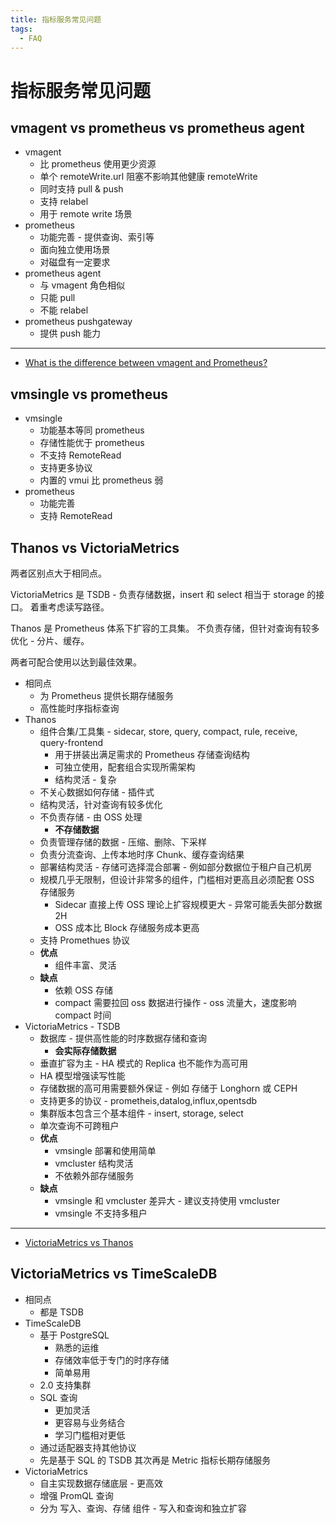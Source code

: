 ```yaml
---
title: 指标服务常见问题
tags:
  - FAQ
---
```


# 指标服务常见问题

## vmagent vs prometheus vs prometheus agent

- vmagent
  - 比 prometheus 使用更少资源
  - 单个 remoteWrite.url 阻塞不影响其他健康 remoteWrite
  - 同时支持 pull & push
  - 支持 relabel
  - 用于 remote write 场景
- prometheus
  - 功能完善 - 提供查询、索引等
  - 面向独立使用场景
  - 对磁盘有一定要求
- prometheus agent
  - 与 vmagent 角色相似
  - 只能 pull
  - 不能 relabel
- prometheus pushgateway
  - 提供 push 能力

---

- [What is the difference between vmagent and Prometheus?](https://docs.victoriametrics.com/FAQ.html#what-is-the-difference-between-vmagent-and-prometheus)

## vmsingle vs prometheus

- vmsingle
  - 功能基本等同 prometheus
  - 存储性能优于 prometheus
  - 不支持 RemoteRead
  - 支持更多协议
  - 内置的 vmui 比 prometheus 弱
- prometheus
  - 功能完善
  - 支持 RemoteRead

## Thanos vs VictoriaMetrics

两者区别点大于相同点。

VictoriaMetrics 是 TSDB - 负责存储数据，insert 和 select 相当于 storage 的接口。
着重考虑读写路径。

Thanos 是 Prometheus 体系下扩容的工具集。
不负责存储，但针对查询有较多优化 - 分片、缓存。

两者可配合使用以达到最佳效果。

- 相同点
  - 为 Prometheus 提供长期存储服务
  - 高性能时序指标查询
- Thanos
  - 组件合集/工具集 - sidecar, store, query, compact, rule, receive, query-frontend
    - 用于拼装出满足需求的 Prometheus 存储查询结构
    - 可独立使用，配套组合实现所需架构
    - 结构灵活 - 复杂
  - 不关心数据如何存储 - 插件式
  - 结构灵活，针对查询有较多优化
  - 不负责存储 - 由 OSS 处理
    - **不存储数据**
  - 负责管理存储的数据 - 压缩、删除、下采样
  - 负责分流查询、上传本地时序 Chunk、缓存查询结果
  - 部署结构灵活 - 存储可选择混合部署 - 例如部分数据位于租户自己机房
  - 规模几乎无限制，但设计非常多的组件，门槛相对更高且必须配套 OSS 存储服务
    - Sidecar 直接上传 OSS 理论上扩容规模更大 - 异常可能丢失部分数据 2H
    - OSS 成本比 Block 存储服务成本更高
  - 支持 Promethues 协议
  - **优点**
    - 组件丰富、灵活
  - **缺点**
    - 依赖 OSS 存储
    - compact 需要拉回 oss 数据进行操作 - oss 流量大，速度影响 compact 时间
- VictoriaMetrics - TSDB
  - 数据库 - 提供高性能的时序数据存储和查询
    - **会实际存储数据**
  - 垂直扩容为主 - HA 模式的 Replica 也不能作为高可用
  - HA 模型增强读写性能
  - 存储数据的高可用需要额外保证 - 例如 存储于 Longhorn 或 CEPH
  - 支持更多的协议 - prometheis,datalog,influx,opentsdb
  - 集群版本包含三个基本组件 - insert, storage, select
  - 单次查询不可跨租户
  - **优点**
    - vmsingle 部署和使用简单
    - vmcluster 结构灵活
    - 不依赖外部存储服务
  - **缺点**
    - vmsingle 和 vmcluster 差异大 - 建议支持使用 vmcluster
    - vmsingle 不支持多租户

---

- [VictoriaMetrics vs Thanos](https://docs.victoriametrics.com/FAQ.html#what-is-the-difference-between-victoriametrics-and-thanos)

## VictoriaMetrics vs TimeScaleDB

- 相同点
  - 都是 TSDB
- TimeScaleDB
  - 基于 PostgreSQL
    - 熟悉的运维
    - 存储效率低于专门的时序存储
    - 简单易用
  - 2.0 支持集群
  - SQL 查询
    - 更加灵活
    - 更容易与业务结合
    - 学习门槛相对更低
  - 通过适配器支持其他协议
  - 先是基于 SQL 的 TSDB 其次再是 Metric 指标长期存储服务
- VictoriaMetrics
  - 自主实现数据存储底层 - 更高效
  - 增强 PromQL 查询
  - 分为 写入、查询、存储 组件 - 写入和查询和独立扩容
